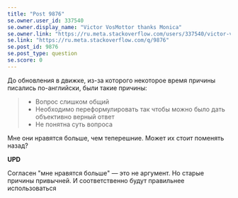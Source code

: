 ```yaml
---
title: "Post 9876"
se.owner.user_id: 337540
se.owner.display_name: "Victor VosMottor thanks Monica"
se.owner.link: "https://ru.meta.stackoverflow.com/users/337540/victor-vosmottor-thanks-monica"
se.link: "https://ru.meta.stackoverflow.com/q/9876"
se.post_id: 9876
se.post_type: question
se.score: 0
---
```

<p>До обновления в движке, из-за которого некоторое время причины писались по-английски, были такие причины:</p>

<blockquote>
  <ul>
  <li>Вопрос слишком общий </li>
  <li>Необходимо переформулировать так чтобы можно было дать объективно верный ответ </li>
  <li>Не понятна суть вопроса</li>
  </ul>
</blockquote>

<p>Мне они нравятся больше, чем теперешние. Может их стоит поменять назад?</p>

<p><strong>UPD</strong></p>

<p>Согласен "мне нравятся больше" — это не аргумент. Но старые причины привычней. И соответственно будут правильнее использоваться</p>
